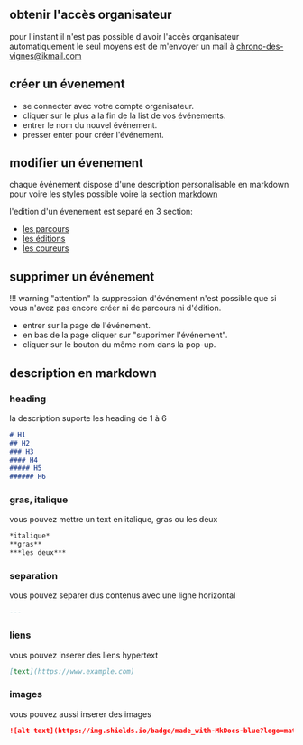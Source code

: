## obtenir l'accès organisateur
pour l'instant il n'est pas possible d'avoir l'accès organisateur automatiquement le seul moyens est de m'envoyer un mail à [chrono-des-vignes@ikmail.com](mailto://chrono-des-vignes@ikmail.com)

## créer un évenement
- se connecter avec votre compte organisateur.
- cliquer sur le plus a la fin de la list de vos événements.
- entrer le nom du nouvel événement.
- presser enter pour créer l'événement.

## modifier un évenement
chaque événement dispose d'une description personalisable en markdown pour voire les styles possible voire la section [markdown](#description-en-markdown)

l'edition d'un évenement est separé en 3 section:

- [les parcours](parcours.md)
- [les éditions](edition.md)
- [les coureurs](coureurs.md)

## supprimer un événement
!!! warning "attention"
    la suppression d'événement n'est possible que si vous n'avez pas encore créer ni de parcours ni d'édition.
- entrer sur la page de l'événement.
- en bas de la page cliquer sur "supprimer l'événement".
- cliquer sur le bouton du même nom dans la pop-up.

## description en markdown
### heading
la description suporte les heading de 1 à 6
```markdown
# H1
## H2
### H3
#### H4
##### H5
###### H6
```

### gras, italique
vous pouvez mettre un text en italique, gras ou les deux
```markdown
*italique*
**gras**
***les deux***
```

### separation
vous pouvez separer dus contenus avec une ligne horizontal
```markdown
---
```

### liens
vous pouvez inserer des liens hypertext
```markdown
[text](https://www.example.com)
```

### images
vous pouvez aussi inserer des images
```markdown
![alt text](https://img.shields.io/badge/made_with-MkDocs-blue?logo=materialformkdocs)
```